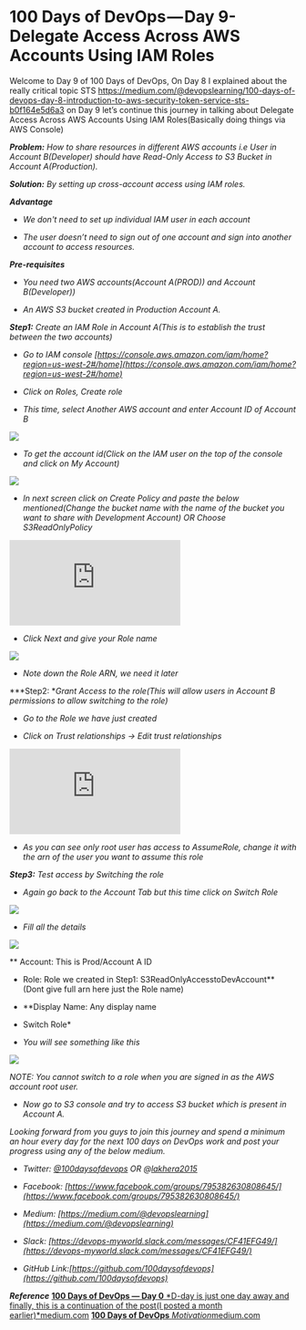 
# 100 Days of DevOps — Day 9-Delegate Access Across AWS Accounts Using IAM Roles

Welcome to Day 9 of 100 Days of DevOps, On Day 8 I explained about the really critical topic STS https://medium.com/@devopslearning/100-days-of-devops-day-8-introduction-to-aws-security-token-service-sts-b0f164e5d6a3 on Day 9 let’s continue this journey in talking about Delegate Access Across AWS Accounts Using IAM Roles(Basically doing things via AWS Console)

***Problem:** How to share resources in different AWS accounts i.e User in Account B(Developer) should have Read-Only Access to S3 Bucket in Account A(Production).*

***Solution:** By setting up cross-account access using IAM roles.*

***Advantage***

* *We don't need to set up individual IAM user in each account*

* *The user doesn’t need to sign out of one account and sign into another account to access resources.*

***Pre-requisites***

* *You need two AWS accounts(Account A(PROD)) and Account B(Developer))*

* *An AWS S3 bucket created in Production Account A.*

***Step1:** Create an IAM Role in Account A(This is to establish the trust between the two accounts)*

* *Go to IAM console [https://console.aws.amazon.com/iam/home?region=us-west-2#/home](https://console.aws.amazon.com/iam/home?region=us-west-2#/home)*

* *Click on Roles, Create role*

* *This time, select Another AWS account and enter Account ID of Account B*

![](https://cdn-images-1.medium.com/max/4204/1*HYEfqzsBB9O1MF-aPwv2eg.png)

* *To get the account id(Click on the IAM user on the top of the console and click on My Account)*

![](https://cdn-images-1.medium.com/max/2000/1*a7jxLv3INMV43Kr_qt8COg.png)

* *In next screen click on Create Policy and paste the below mentioned(Change the bucket name with the name of the bucket you want to share with Development Account) OR Choose S3ReadOnlyPolicy*

<iframe src="https://medium.com/media/7a9512641bff61e7a30ff910a24ce5ed" frameborder=0></iframe>

* *Click Next and give your Role name*

![](https://cdn-images-1.medium.com/max/4112/1*KfrhBO6WjxC_BzDyyxb75A.png)

* *Note down the Role ARN, we need it later*

***Step2: **Grant Access to the role(This will allow users in Account B permissions to allow switching to the role)*

* *Go to the Role we have just created*

* *Click on Trust relationships → Edit trust relationships*

<iframe src="https://medium.com/media/f30915bcfd859917faf76d67d42a4913" frameborder=0></iframe>

* *As you can see only root user has access to AssumeRole, change it with the arn of the user you want to assume this role*

***Step3:** Test access by Switching the role*

* *Again go back to the Account Tab but this time click on Switch Role*

![](https://cdn-images-1.medium.com/max/2000/1*OS_GTCiSvpV1FZF5P7Jorg.png)

* *Fill all the details*

![](https://cdn-images-1.medium.com/max/5096/1*YegJz7sl-LZWsSL6xh9QbA.png)

** Account: This is Prod/Account A ID
* Role: Role we created in Step1: S3ReadOnlyAccesstoDevAccount**(Dont give full arn here just the Role name)
* **Display Name: Any display name
* Switch Role*

* *You will see something like this*

![](https://cdn-images-1.medium.com/max/5732/1*x652CQGeSS-shbLCYzXoGQ.png)

*NOTE: You cannot switch to a role when you are signed in as the AWS account root user.*

* *Now go to S3 console and try to access S3 bucket which is present in Account A.*

*Looking forward from you guys to join this journey and spend a minimum an hour every day for the next 100 days on DevOps work and post your progress using any of the below medium.*

* *Twitter: [@100daysofdevops](http://twitter.com/100daysofdevops) OR @[lakhera2015](https://twitter.com/lakhera2015)*

* *Facebook: [https://www.facebook.com/groups/795382630808645/](https://www.facebook.com/groups/795382630808645/)*

* *Medium: [https://medium.com/@devopslearning](https://medium.com/@devopslearning)*

* *Slack: [https://devops-myworld.slack.com/messages/CF41EFG49/](https://devops-myworld.slack.com/messages/CF41EFG49/)*

* *GitHub Link:[https://github.com/100daysofdevops](https://github.com/100daysofdevops)*

***Reference***
[**100 Days of DevOps — Day 0**
*D-day is just one day away and finally, this is a continuation of the post(I posted a month earlier)*medium.com](https://medium.com/@devopslearning/100-days-of-devops-day-0-4f2c9750542d)
[**100 Days of DevOps**
*Motivation*medium.com](https://medium.com/@devopslearning/100-days-of-devops-81faf13bf772)
